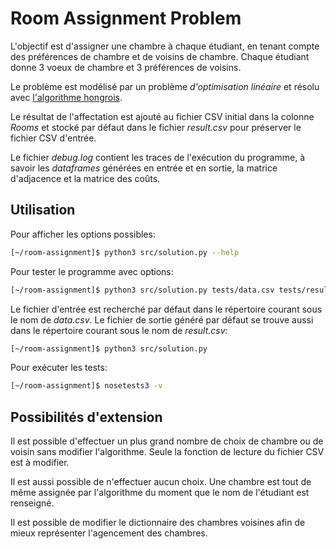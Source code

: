 # Room Assignment Problem

L'objectif est d'assigner une chambre à chaque étudiant, en tenant compte des préférences de chambre et de voisins de chambre. Chaque étudiant donne 3 voeux de chambre et 3 préférences de voisins.

Le problème est modélisé par un problème *d'optimisation linéaire* et résolu avec [l'algorithme hongrois](https://fr.wikipedia.org/wiki/Algorithme_hongrois).

Le résultat de l'affectation est ajouté au fichier CSV initial dans la colonne *Rooms* et stocké par défaut dans le fichier *result.csv* pour préserver le fichier CSV d'entrée.

Le fichier *debug.log* contient les traces de l'exécution du programme, à savoir les *dataframes* générées en entrée et en sortie, la matrice d'adjacence et la matrice des coûts. 

## Utilisation

Pour afficher les options possibles:
```bash
[~/room-assignment]$ python3 src/solution.py --help
```

Pour tester le programme avec options:
```bash
[~/room-assignment]$ python3 src/solution.py tests/data.csv tests/result.csv
```

Le fichier d'entrée est recherché par défaut dans le répertoire courant sous le nom de *data.csv*. Le fichier de sortie généré par défaut se trouve aussi dans le répertoire courant sous le nom de *result.csv*:
```bash
[~/room-assignment]$ python3 src/solution.py
```

Pour exécuter les tests:
```bash
[~/room-assignment]$ nosetests3 -v
```

## Possibilités d'extension

Il est possible d'effectuer un plus grand nombre de choix de chambre ou de voisin sans modifier l'algorithme. Seule la fonction de lecture du fichier CSV est à modifier. 

Il est aussi possible de n'effectuer aucun choix. Une chambre est tout de même assignée par l'algorithme du moment que le nom de l'étudiant est renseigné.

Il est possible de modifier le dictionnaire des chambres voisines afin de mieux représenter l'agencement des chambres.